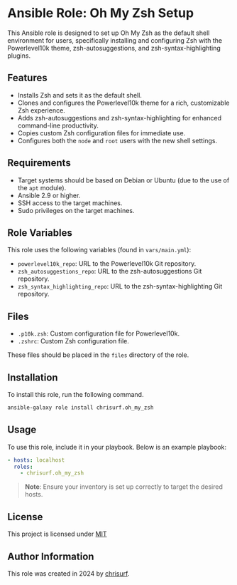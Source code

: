 # Ansible Role: Oh My Zsh Setup

This Ansible role is designed to set up Oh My Zsh as the default shell environment for users, specifically installing and configuring Zsh with the Powerlevel10k theme, zsh-autosuggestions, and zsh-syntax-highlighting plugins.

## Features

- Installs Zsh and sets it as the default shell.
- Clones and configures the Powerlevel10k theme for a rich, customizable Zsh experience.
- Adds zsh-autosuggestions and zsh-syntax-highlighting for enhanced command-line productivity.
- Copies custom Zsh configuration files for immediate use.
- Configures both the `node` and `root` users with the new shell settings. 

## Requirements

- Target systems should be based on Debian or Ubuntu (due to the use of the `apt` module).
- Ansible 2.9 or higher.
- SSH access to the target machines.
- Sudo privileges on the target machines.

## Role Variables

This role uses the following variables (found in `vars/main.yml`):

- `powerlevel10k_repo`: URL to the Powerlevel10k Git repository.
- `zsh_autosuggestions_repo`: URL to the zsh-autosuggestions Git repository.
- `zsh_syntax_highlighting_repo`: URL to the zsh-syntax-highlighting Git repository.

## Files

- `.p10k.zsh`: Custom configuration file for Powerlevel10k.
- `.zshrc`: Custom Zsh configuration file.

These files should be placed in the `files` directory of the role.


## Installation

To install this role, run the following command.
```sh
ansible-galaxy role install chrisurf.oh_my_zsh
```

## Usage

To use this role, include it in your playbook. Below is an example playbook:

```yaml
- hosts: localhost
  roles:
    - chrisurf.oh_my_zsh
```

> **Note**: Ensure your inventory is set up correctly to target the desired hosts.

## License

This project is licensed under [MIT](./LICENSE)

## Author Information

This role was created in 2024 by [chrisurf](https://chrisurf.com).